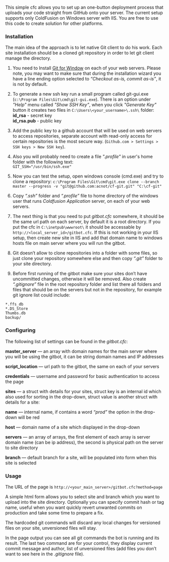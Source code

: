 This simple cfc allows you to set up an one-button deployment process that uploads your code straight from GitHub onto your server. The current setup supports only ColdFusion on Windows server with IIS. You are free to use this code to create solution for other platforms.

### Installation

The main idea of the approach is to let native Git client to do his work. Each site installation should be a cloned git repository in order to let git client manage the directory.

1.	You need to Install [Git for Window](https://git-for-windows.github.io/) on each of your web servers. Please note, you may want to make sure that during the installation wizard you have a line ending option selected to *“Checkout as-is, commit as-is”*, it is not by default.

2.	To generate a new ssh key run a small program called git-gui.exe (`c:\Program Files\Git\cmd\git-gui.exe`).
There is an option under *"Help"* menu called *"Show SSH Key"*, when you click *"Generate Key"* button it creates two files in `C:\Users\<your_username>\.ssh\` folder:  
   **id_rsa** - secret key  
   **id_rsa.pub** - public key

3.	Add the public key to a github account that will be used on web servers to access repositories, separate account with read-only access for certain repositories is the most secure way. (`Github.com > Settings > SSH keys > New SSH key`).

4.	Also you will probably need to create a file *".profile"* in user's home folder with the following text:  
   `GIT_SSH="/usr/bin/ssh.exe"`

5.	Now you can test the setup, open windows console (cmd.exe) and try to clone a repository:
`c:\Program Files\Git\cmd\git.exe clone --branch master --progress -v "git@github.com:acnot/cf-git.git" "C:\cf-git"`

6.	Copy *“.ssh”* folder and *“.profile”* file to home directory of the windows user that runs *Coldfusion Application* server, on each of your web servers.

7.	The next thing is that you need to put *gitbot.cfc* somewhere, it should be the same url path on each server, by default it is a root directory. If you put the cfc in `C:\inetpub\wwwroot\` it should be accessable by `http://<local_server_id>/gitbot.cfc`. If this is not working in your IIS setup, then create new site in IIS and add that domain name to windows hosts file on main server where you will run the gitbot.

8.	Git doesn’t allow to clone repositories into a folder with some files, so just clone your repository somewhere else and then copy *“.git”* folder to your site directory.

9.	Before first running of the gitbot make sure your sites don’t have uncommitted changes, otherwise it will be removed. Also create *“.gitignore”* file in the root repository folder and list there all folders and files that should be on the servers but not in the repository, for example git ignore list could include:
```
*.ffs_db
*.DS_Store
Thumbs.db
backup/
```

### Configuring

The following list of settings can be found in the *gitbot.cfc*:

**master_server** — an array with domain names for the main server where you will be using the gitbot, it can be string domain names and IP addresses

**script_location** — url path to the gitbot, the same on each of your servers

**credentials** — username and password for basic authentication to access the page

**sites** — a struct with details for your sites, struct key is an internal id which also used for sorting in the drop-down, struct value is another struct with details for a site:

**name** — internal name, if contains a word *“prod”* the option in the drop-down will be red

**host** — domain name of a site which displayed in the drop-down

**servers** — an array of arrays, the first element of each array is server domain name (can be ip address), the second is physical path on the server to site directory

**branch** — default branch for a site, will be populated into form when this site is selected

### Usage

The URL of the page is `http://<your_main_server>/gitbot.cfc?method=page`

A simple html form allows you to select site and branch which you want to upload into the site directory. Optionally you can specify commit hash or tag name, useful when you want quickly revert unwanted commits on production and take some time to prepare a fix.

The hardcoded git commands will discard any local changes for versioned files on your site, unversioned files will stay.

In the page output you can see all git commands the bot is running and its result. The last two command are for your control, they display current commit message and author, list of unversioned files (add files you don’t want to see here in the *.gitignore* file).
